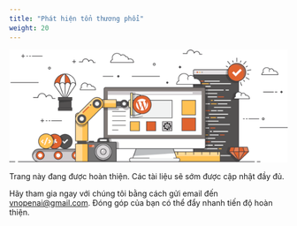 ```yaml
---
title: "Phát hiện tổn thương phổi"
weight: 20
---
```


![Coming Soon](/media/under_construction.png)

Trang này đang được hoàn thiện. Các tài liệu sẽ sớm được cập nhật đầy đủ.

Hãy tham gia ngay với chúng tôi bằng cách gửi email đến [vnopenai@gmail.com](mailto:vnopenai@gmail.com). Đóng góp của bạn có thể đẩy nhanh tiến độ hoàn thiện.